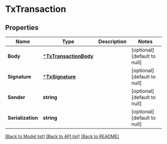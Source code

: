 # TxTransaction

## Properties
Name | Type | Description | Notes
------------ | ------------- | ------------- | -------------
**Body** | [***TxTransactionBody**](txTransactionBody.md) |  | [optional] [default to null]
**Signature** | [***TxSignature**](txSignature.md) |  | [optional] [default to null]
**Sender** | **string** |  | [optional] [default to null]
**Serialization** | **string** |  | [optional] [default to null]

[[Back to Model list]](../README.md#documentation-for-models) [[Back to API list]](../README.md#documentation-for-api-endpoints) [[Back to README]](../README.md)

